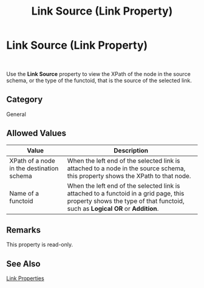 ﻿---
title: Link Source (Link Property)
TOCTitle: Link Source (Link Property)
ms:assetid: 0b1a4d5e-d19c-4ef6-8250-07ed2638fa57
ms:mtpsurl: https://msdn.microsoft.com/library/Aa547238(v=BTS.80)
ms:contentKeyID: 51526125
ms.date: 08/30/2017
mtps_version: v=BTS.80
---

# Link Source (Link Property)

 

Use the **Link Source** property to view the XPath of the node in the source schema, or the type of the functoid, that is the source of the selected link.

## Category

General

## Allowed Values

<table>
<thead>
<tr class="header">
<th>Value</th>
<th>Description</th>
</tr>
</thead>
<tbody>
<tr class="odd">
<td>XPath of a node in the destination schema</td>
<td>When the left end of the selected link is attached to a node in the source schema, this property shows the XPath to that node.</td>
</tr>
<tr class="even">
<td>Name of a functoid</td>
<td>When the left end of the selected link is attached to a functoid in a grid page, this property shows the type of that functoid, such as <strong>Logical OR</strong> or <strong>Addition</strong>.</td>
</tr>
</tbody>
</table>


## Remarks

This property is read-only.

## See Also

[Link Properties](link-properties.md)

